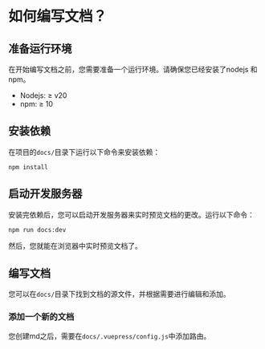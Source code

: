 # 如何编写文档？

## 准备运行环境

在开始编写文档之前，您需要准备一个运行环境。请确保您已经安装了nodejs 和 npm。

- Nodejs: ≥ v20
- npm: ≥ 10

## 安装依赖

在项目的`docs/`目录下运行以下命令来安装依赖：

```
npm install
```

## 启动开发服务器

安装完依赖后，您可以启动开发服务器来实时预览文档的更改。运行以下命令：

```
npm run docs:dev
```

然后，您就能在浏览器中实时预览文档了。

## 编写文档

您可以在`docs/`目录下找到文档的源文件，并根据需要进行编辑和添加。

### 添加一个新的文档

您创建md之后，需要在`docs/.vuepress/config.js`中添加路由。
